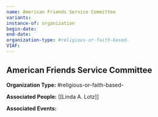 ```yaml
---
name: American Friends Service Committee
variants: 
instance-of: organization
begin-date: 
end-date: 
organization-type: #religious-or-faith-based-
VIAF: 
---
```

## American Friends Service Committee

**Organization Type:** #religious-or-faith-based-

**Associated People:** [[Linda A. Lotz]]

**Associated Events:** 